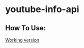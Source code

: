 # youtube-info-api

## How To Use:

[Working version](https://youtube-info-e2f7tm3ir-sten435.vercel.app/3veE2Tzc7h4)
